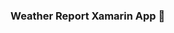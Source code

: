 ### Weather Report Xamarin App 👋

<!--
**ravi100lad/ravi100lad** is a ✨ _special_ ✨ repository because its `README.md` (this file) appears on your GitHub profile.


# User will first click on refresh button.
After that locations will fill based of device lattitude and logitude
Then user can select any location 
User will select the location and can view the future weather condition of that particular location.
